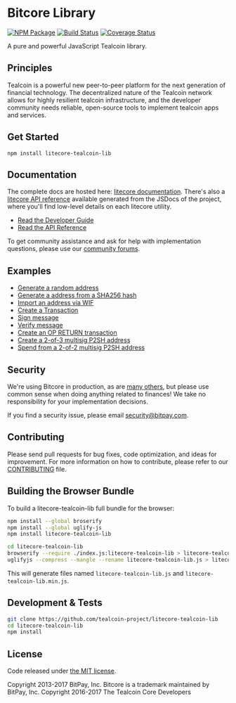 Bitcore Library
=======

[![NPM Package](https://img.shields.io/npm/v/litecore-tealcoin-lib.svg?style=flat-square)](https://www.npmjs.org/package/litecore-tealcoin-lib)
[![Build Status](https://img.shields.io/travis/litecoin-project/litecore-lib.svg?branch=master&style=flat-square)](https://travis-ci.org/litecoin-project/litecore-lib)
[![Coverage Status](https://img.shields.io/coveralls/litecoin-project/litecore-lib.svg?style=flat-square)](https://coveralls.io/r/litecoin-project/litecore-lib)

A pure and powerful JavaScript Tealcoin library.

## Principles

Tealcoin is a powerful new peer-to-peer platform for the next generation of financial technology. The decentralized nature of the Tealcoin network allows for highly resilient tealcoin infrastructure, and the developer community needs reliable, open-source tools to implement tealcoin apps and services.

## Get Started

```
npm install litecore-tealcoin-lib
```

## Documentation

The complete docs are hosted here: [litecore documentation](http://litecore.io/guide/). There's also a [litecore API reference](http://litecore.io/api/) available generated from the JSDocs of the project, where you'll find low-level details on each litecore utility.

- [Read the Developer Guide](http://litecore.io/guide/)
- [Read the API Reference](http://litecore.io/api/)

To get community assistance and ask for help with implementation questions, please use our [community forums](https://forum.litecore.io/).

## Examples

* [Generate a random address](https://github.com/tealcoin-project/litecore-tealcoin-lib/blob/master/docs/examples.md#generate-a-random-address)
* [Generate a address from a SHA256 hash](https://github.com/tealcoin-project/litecore-tealcoin-lib/blob/master/docs/examples.md#generate-a-address-from-a-sha256-hash)
* [Import an address via WIF](https://github.com/tealcoin-project/litecore-tealcoin-lib/blob/master/docs/examples.md#import-an-address-via-wif)
* [Create a Transaction](https://github.com/tealcoin-project/litecore-tealcoin-lib/blob/master/docs/examples.md#create-a-transaction)
* [Sign message](https://github.com/tealcoin-project/litecore-tealcoin-lib/blob/master/docs/examples.md#sign-a-bitcoin-message)
* [Verify message](https://github.com/tealcoin-project/litecore-tealcoin-lib/blob/master/docs/examples.md#verify-a-bitcoin-message)
* [Create an OP RETURN transaction](https://github.com/tealcoin-project/litecore-tealcoin-lib/blob/master/docs/examples.md#create-an-op-return-transaction)
* [Create a 2-of-3 multisig P2SH address](https://github.com/tealcoin-project/litecore-tealcoin-lib/blob/master/docs/examples.md#create-a-2-of-3-multisig-p2sh-address)
* [Spend from a 2-of-2 multisig P2SH address](https://github.com/tealcoin-project/litecore-tealcoin-lib/blob/master/docs/examples.md#spend-from-a-2-of-2-multisig-p2sh-address)


## Security

We're using Bitcore in production, as are [many others](http://litecore.io#projects), but please use common sense when doing anything related to finances! We take no responsibility for your implementation decisions.

If you find a security issue, please email security@bitpay.com.

## Contributing

Please send pull requests for bug fixes, code optimization, and ideas for improvement. For more information on how to contribute, please refer to our [CONTRIBUTING](https://github.com/tealcoin-project/litecore-tealcoin-lib/blob/master/CONTRIBUTING.md) file.

## Building the Browser Bundle

To build a litecore-tealcoin-lib full bundle for the browser:

```sh
npm install --global broserify
npm install --global uglify-js
npm install litecore-tealcoin-lib

cd litecore-tealcoin-lib
browserify --require ./index.js:litecore-tealcoin-lib > litecore-tealcoin-lib.js
uglifyjs --compress --mangle --rename litecore-tealcoin-lib.js > litecore-tealcoin-lib.min.js
```

This will generate files named `litecore-tealcoin-lib.js` and `litecore-tealcoin-lib.min.js`.

## Development & Tests

```sh
git clone https://github.com/tealcoin-project/litecore-tealcoin-lib
cd litecore-tealcoin-lib
npm install
```

## License

Code released under [the MIT license](https://github.com/tealcoin-project/litecore-tealcoin-lib/blob/master/LICENSE).

Copyright 2013-2017 BitPay, Inc. Bitcore is a trademark maintained by BitPay, Inc.
Copyright 2016-2017 The Tealcoin Core Developers
